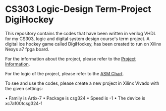 # CS303 Logic-Design Term-Project DigiHockey

This repository contains the codes that have been written in verilog VHDL for my CS303, logic and digital system design course's term project. A digital ice hockey game called DigiHockey, has been created to run on Xilinx Nexys a7 fpga board.

For the information about the project, please refer to the [Project Information](Project_Information.pdf).

For the logic of the project, please refer to the [ASM Chart](ASM_Chart.png).

To see and use the codes, please create a new project in Xilinx Vivado with the given settings:

• Family is Artix-7
• Package is csg324
• Speed is -1
• The device is xc7a100tcsg324-1

